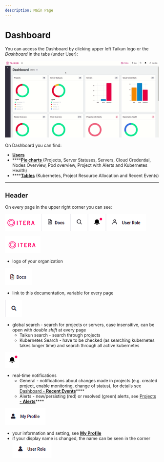 ```yaml
---
description: Main Page
---
```


# Dashboard

You can access the Dashboard by clicking upper left Taikun logo or the _Dashboard_ in the tabs (under User):

![Fig. 1: Dashboard and Project tabs](<../../.gitbook/assets/access dash (9).gif>)



On Dashboard you can find:

* ****[**Users**](../../manager/users.md)****
* ****[**Pie charts** ](charts.md)(Projects, Server Statuses, Servers, Cloud Credential, Nodes Overview, Pod overview, Project with Alerts and Kubernetes Health)
* ****[**Tables**](tables.md) (Kubernetes, Project Resource Allocation and Recent Events)

****

## Header

On every page in the upper right corner you can see:

![Fig. 2: Icons upper right](<../../.gitbook/assets/ikons upper right corner.png>)

![](../../.gitbook/assets/logo.png)

* logo of your organization



![](../../.gitbook/assets/docs.png)

* link to this documentation, variable for every page



&#x20;![](<../../.gitbook/assets/global search.png>)

* global search - search for projects or servers, case insensitive, can be open with _double shift_ at every page
  * Taikun search - search through projects
  * Kubernetes Search - have to be checked (as searching kubernetes takes longer time) and search through all active kubernetes



![](../../.gitbook/assets/bells.png)

* real-time notifications
  * General - notifications about changes made in projects (e.g. created project, enable monitoring, change of status), for details see [Dashboard - **Recent Events**](tables.md#recent-events)****
  * Alerts - new/persisting (red) or resolved (green) alerts, see [Projects - **Alerts**](../projects/project-details.md#alerts)****



![](<../../.gitbook/assets/my profile (2).png>)

* your information and setting, see [**My Profile**](../my-profile.md)
* if your display name is changed, the name can be seen in the corner![](<../../.gitbook/assets/my profile-name (2).png>)
